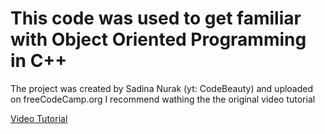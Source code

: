# This code was used to get familiar with Object Oriented Programming in C++
The project was created by Sadina Nurak (yt: CodeBeauty) and uploaded on freeCodeCamp.org
I recommend wathing the the original video tutorial

[Video Tutorial](https://youtu.be/wN0x9eZLix4)
